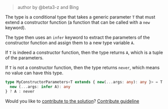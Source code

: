 > author by @beta3-z and Bing

The type is a conditional type that takes a generic parameter `T` that must extend a constructor function (a function that can be called with a `new` keyword).

The type then uses an `infer` keyword to extract the parameters of the constructor function and assign them to a new type variable `A`.

If `T` is indeed a constructor function, then the type returns `A`, which is a tuple of the parameters.

If `T` is not a constructor function, then the type returns `never`, which means no value can have this type.


```ts
type MyConstructorParameters<T extends { new(...args: any): any }> = T extends {
  new (...args: infer A): any
} ? A : never
```

Would you like to [contribute to the solution](https://github.com/BFEdev/BFE.dev-solutions/blob/main/typescript/constructorparameters_en.md)? [Contribute guideline](https://github.com/BFEdev/BFE.dev-solutions#how-to-contribute)
